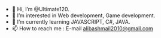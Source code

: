 - 👋 Hi, I’m @Ultimate120.
- 👀 I’m interested in Web development, Game development.
- 🌱 I’m currently learning JAVASCRIPT, C#, JAVA.
- 📫 How to reach me : E-mail alibashmail2010@gmail.com


